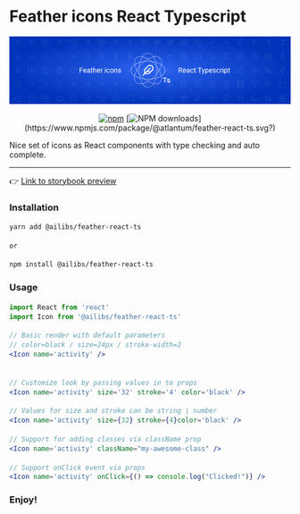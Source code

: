 # Feather icons React Typescript

<span align="center">
  <img src="./assets/preview.png" alt="atlantum-logo" />

[![npm](https://img.shields.io/npm/v/@ailibs/feather-react-ts.svg?maxAge=2592000)](https://www.npmjs.com/package/@atlantum/feather-react-ts)
[![NPM downloads](https://img.shields.io/npm/dm/@ailibs/feather-react-ts.svg?)](https://www.npmjs.com/package/@atlantum/feather-react-ts.svg?)

</span>

<p>Nice set of icons as React components with type checking and auto complete.</p>

<hr/>

👉 <a href='https://feather-icons-react-typescript.vercel.app/?path=/story/introduction--introduction'>Link to storybook preview</a>

### Installation

```bash
yarn add @ailibs/feather-react-ts

or

npm install @ailibs/feather-react-ts
```

### Usage

```jsx
import React from 'react'
import Icon from '@ailibs/feather-react-ts'

// Basic render with default parameters
// color=black / size=24px / stroke-width=2
<Icon name='activity' />


// Customize look by passing values in to props
<Icon name='activity' size='32' stroke='4' color='black' />

// Values for size and stroke can be string | number
<Icon name='activity' size={32} stroke={4}color='black' />

// Support for adding classes via className prop
<Icon name='activity' className="my-awesome-class" />

// Support onClick event via props
<Icon name='activity' onClick={() => console.log("Clicked!")} />
```

### Enjoy!
